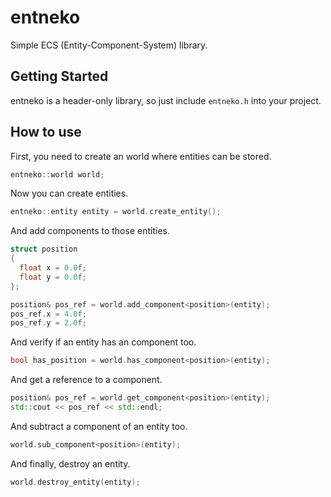 # entneko

Simple ECS (Entity-Component-System) library.

## Getting Started

entneko is a header-only library, so just include `entneko.h` into your project.

## How to use

First, you need to create an world where entities can be stored.
```cpp
entneko::world world;
```

Now you can create entities.
```cpp
entneko::entity entity = world.create_entity();
```

And add components to those entities.
```cpp
struct position
{
  float x = 0.0f;
  float y = 0.0f;
};

position& pos_ref = world.add_component<position>(entity);
pos_ref.x = 4.0f;
pos_ref.y = 2.0f;
```

And verify if an entity has an component too.
```cpp
bool has_position = world.has_component<position>(entity);
```

And get a reference to a component.
```cpp
position& pos_ref = world.get_component<position>(entity);
std::cout << pos_ref << std::endl;
```

And subtract a component of an entity too.
```cpp
world.sub_component<position>(entity);
```

And finally, destroy an entity.
```cpp
world.destroy_entity(entity);
```
